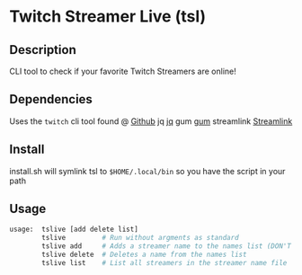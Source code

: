 # Twitch Streamer Live (tsl)

## Description

CLI tool to check if your favorite Twitch Streamers are online!

## Dependencies

Uses the `twitch` cli tool found @ [Github][URL-tw]
jq [jq][URL-jq]
gum [gum][URL-gum]
streamlink [Streamlink][URL-sl]

## Install

install.sh will symlink tsl to `$HOME/.local/bin` so you have the script in your path

## Usage

```bash
usage:  tslive [add delete list]
        tslive         # Run without argments as standard
        tslive add     # Adds a streamer name to the names list (DON'T add more then one name each time)
        tslive delete  # Deletes a name from the names list
        tslive list    # List all streamers in the streamer name file
```

[URL-jq]: https://stedolan.github.io/jq
[URL-gum]: https://github.com/charmbracelet/gum
[URL-sl]: https://streamlink.github.io/install.html
[URL-tw]: https://github.com/twitchdev/twitch-cli
